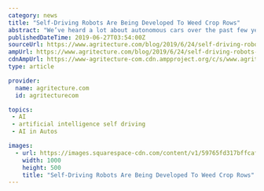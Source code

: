 ```yaml
---
category: news
title: "Self-Driving Robots Are Being Developed To Weed Crop Rows"
abstract: "We’ve heard a lot about autonomous cars over the past few years, but there are other applications for self-driving technology ... Also important to FarmWise is leveraging artificial intelligence technology to reduce the amount of herbicides and weed ..."
publishedDateTime: 2019-06-27T03:54:00Z
sourceUrl: https://www.agritecture.com/blog/2019/6/24/self-driving-robots-are-being-developed-to-weed-crop-rows
ampUrl: https://www.agritecture.com/blog/2019/6/24/self-driving-robots-are-being-developed-to-weed-crop-rows?format=amp
cdnAmpUrl: https://www-agritecture-com.cdn.ampproject.org/c/s/www.agritecture.com/blog/2019/6/24/self-driving-robots-are-being-developed-to-weed-crop-rows?format=amp
type: article

provider:
  name: agritecture.com
  id: agritecturecom

topics:
 - AI
 - artificial intelligence self driving
 - AI in Autos

images:
  - url: https://images.squarespace-cdn.com/content/v1/59765fd317bffcafaf5ff75c/1561394006098-E84XCHMWWCZATOJM7C3X/ke17ZwdGBToddI8pDm48kG4VqDreF-qTqyP-RyQBlzwUqsxRUqqbr1mOJYKfIPR7LoDQ9mXPOjoJoqy81S2I8N_N4V1vUb5AoIIIbLZhVYxCRW4BPu10St3TBAUQYVKcYFaooDpJDzwXGThQ4lumDwueSgDRAovwNJvlk7h3IELIXXgb5H6FFq1pCoZUfrM8/image-asset.jpeg
    width: 1000
    height: 500
    title: "Self-Driving Robots Are Being Developed To Weed Crop Rows"
---
```

